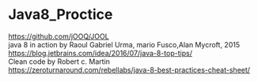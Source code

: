 # Java8_Proctice

https://github.com/jOOQ/JOOL<br>
 java 8 in action by Raoul Gabriel Urma, mario Fusco,Alan Mycroft, 2015 <br>
 https://blog.jetbrains.com/idea/2016/07/java-8-top-tips/<br>
 Clean code by Robert c. Martin<br>
 https://zeroturnaround.com/rebellabs/java-8-best-practices-cheat-sheet/<br>
